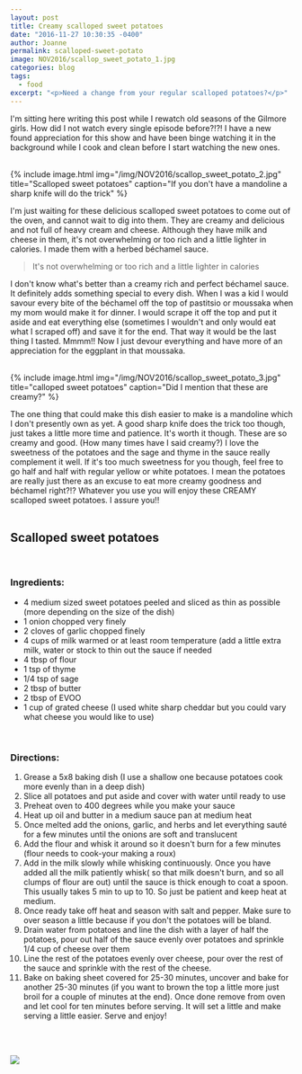```yaml
---
layout: post
title: Creamy scalloped sweet potatoes
date: "2016-11-27 10:30:35 -0400"
author: Joanne
permalink: scalloped-sweet-potato
image: NOV2016/scallop_sweet_potato_1.jpg
categories: blog
tags:
  - food
excerpt: "<p>Need a change from your regular scalloped potatoes?</p>"
---
```


I'm sitting here writing this post while I rewatch old seasons of the Gilmore girls. How did I not watch every single episode before?!?! I have a new found appreciation for this show and have been binge watching it in the background while I cook and clean before I start watching the new ones.
<br><br>

{% include image.html
            img="/img/NOV2016/scallop_sweet_potato_2.jpg"
            title="Scalloped sweet potatoes"
            caption="If you don't have a mandoline a sharp knife will do the trick" %}

I'm just waiting for these delicious scalloped sweet potatoes to come out of the oven, and cannot wait to dig into them.  They are creamy and delicious and not full of heavy cream and cheese.  Although they have milk and cheese in them,  it's not overwhelming or too rich and a little lighter in calories. I made them with a herbed béchamel sauce.
<br>

> It's not overwhelming or too rich and a little lighter in calories

I don't know what's better than a creamy rich and perfect béchamel sauce.  It definitely adds something special to every dish. When I was a kid I would savour every bite of the béchamel off the top of pastitsio or moussaka when my mom would make it for dinner. I would scrape it off the top and put it aside and eat everything else (sometimes I wouldn't and only would eat what I scraped off) and save it for the end. That way it would be the last thing I tasted.  Mmmm!! Now I just devour everything and have more of an appreciation for the eggplant in that moussaka.  
<br>

{% include image.html
            img="/img/NOV2016/scallop_sweet_potato_3.jpg"
            title="calloped sweet potatoes"
            caption="Did I mention that these are creamy?" %}

The one thing that could make this dish easier to make is a mandoline which I don't presently own as yet.  A good sharp knife does the trick too though, just takes a little more time and patience.  It's worth it though.  These are so creamy and good. (How many times have I said creamy?)  I love the sweetness of the potatoes and the sage and thyme in the sauce really complement it well.  If it's too much sweetness for you though, feel free to go half and half with regular yellow or white potatoes.   I mean the potatoes are really just there as an excuse to eat more creamy goodness and béchamel right?!?
Whatever you use you will enjoy these CREAMY scalloped sweet potatoes.  I assure you!!
<br><br>

## Scalloped sweet potatoes
<br>

### Ingredients:

* 4 medium sized sweet potatoes peeled and sliced as thin as possible (more depending on the size of the dish)
* 1 onion chopped very finely
* 2 cloves of garlic chopped finely
* 4 cups of milk warmed or at least room temperature (add a little extra milk, water or stock to thin out the sauce if needed
* 4 tbsp of flour
* 1 tsp of thyme
* 1/4 tsp of sage
* 2 tbsp of butter
* 2 tbsp of EVOO
* 1 cup of grated cheese (I used white sharp cheddar but you could vary what cheese you would like to use)
<br>


### Directions:

1. Grease a 5x8 baking dish (I use a shallow one because potatoes cook more evenly than in a deep dish)
1. Slice all potatoes and put aside and cover with water until ready to use
1. Preheat oven to 400 degrees while you make your sauce
1. Heat up oil and butter in a medium sauce pan at medium heat
1. Once melted add the onions, garlic, and herbs and let everything sauté for a few minutes until the onions are soft and translucent
1. Add the flour and whisk it around so it doesn't burn for a few minutes (flour needs to cook-your making a roux)
1. Add in the milk slowly while whisking continuously. Once you have added all the milk patiently whisk( so that milk doesn't burn, and so all clumps of flour are out) until the sauce is thick enough to coat a spoon. This usually takes 5 min to up to 10.  So just be patient and keep heat at medium.  
1. Once ready take off heat and season with salt and pepper.  Make sure to over season a little  because if you don't the potatoes will be bland.  
1. Drain water from potatoes and line the dish with a layer of half the potatoes, pour out half of the sauce evenly over potatoes and sprinkle 1/4 cup of cheese over them
1. Line the rest of the potatoes evenly over cheese, pour over the rest of the sauce and sprinkle with the rest of the cheese.  
1. Bake on baking sheet covered for 25-30 minutes, uncover and bake for another 25-30 minutes (if you want to brown the top a little more just broil for a couple of minutes at the end). Once done remove from oven and let cool for ten minutes before serving.  It will set a little and make serving a little easier. Serve and enjoy!
<br>
<br>

<p class="apple__news__logo"><a href="https://apple.news/TKVtoVhGUQSuiufA4bqI-gg"><img src="{{ basesite.url }}/img/apple_news.svg" /></a></p>
